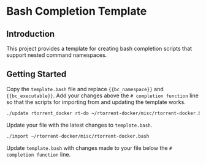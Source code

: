 Bash Completion Template
========================

Introduction
------------

This project provides a template for creating bash completion scripts
that support nested command namespaces.


Getting Started
---------------

Copy the `template.bash` file and replace `{{bc_namespace}}` and
`{{bc_executable}}`. Add your changes above the `# completion function`
line so that the scripts for importing from and updating the template
works.

```bash
./update rtorrent_docker rt-do ~/rtorrent-docker/misc/rtorrent-docker.bash
```

Update your file with the latest changes to `template.bash`.

```bash
./import ~/rtorrent-docker/misc/rtorrent-docker.bash
```

Update `template.bash` with changes made to your file below the `#
completion function` line.
